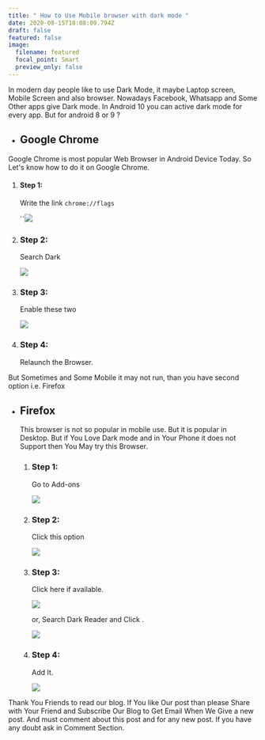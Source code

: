 ```yaml
---
title: " How to Use Mobile browser with dark mode "
date: 2020-08-15T18:08:09.794Z
draft: false
featured: false
image:
  filename: featured
  focal_point: Smart
  preview_only: false
---
```

In modern day people like to use Dark Mode, it maybe Laptop screen, Mobile Screen and also browser. Nowadays Facebook, Whatsapp and Some Other apps give Dark mode. In Android 10 you can active dark mode for every app. But for android 8 or 9 ?

* ## Google Chrome

Google Chrome is most popular Web Browser in Android Device Today. So Let's know how to do it on Google Chrome.

1. #### Step 1:

   Write the link `chrome://flags`

   ``[![](https://1.bp.blogspot.com/-tPp_2fEtRzo/Xv1uFzaUoZI/AAAAAAAAAUQ/8IetZxDzSSISMOI_wKdHupn_9MA5Vyh2gCK4BGAsYHg/w281-h500/WhatsApp%2BImage%2B2020-07-02%2Bat%2B9.58.55%2BAM.jpeg)](https://1.bp.blogspot.com/-tPp_2fEtRzo/Xv1uFzaUoZI/AAAAAAAAAUQ/8IetZxDzSSISMOI_wKdHupn_9MA5Vyh2gCK4BGAsYHg/s1280/WhatsApp%2BImage%2B2020-07-02%2Bat%2B9.58.55%2BAM.jpeg)
2. ### Step 2:

   Search Dark

   [![](https://1.bp.blogspot.com/-MC92ST7r9fQ/Xv1uWw-whnI/AAAAAAAAAUk/PcUOo4k5hlgqhrrRprxdmCuYXI2a09PPQCK4BGAsYHg/w281-h500/WhatsApp%2BImage%2B2020-07-02%2Bat%2B10.47.14%2BAM.jpeg)](https://1.bp.blogspot.com/-MC92ST7r9fQ/Xv1uWw-whnI/AAAAAAAAAUk/PcUOo4k5hlgqhrrRprxdmCuYXI2a09PPQCK4BGAsYHg/s1280/WhatsApp%2BImage%2B2020-07-02%2Bat%2B10.47.14%2BAM.jpeg)
3. ### Step 3:

   Enable these two

   [![](https://1.bp.blogspot.com/-UzfhzMj3Oo0/Xv1uhtoFQpI/AAAAAAAAAU0/48NEL9G_3JwbPRuciF5QmEyhCBlogQdWwCK4BGAsYHg/w281-h500/WhatsApp%2BImage%2B2020-07-02%2Bat%2B10.47.27%2BAM.jpeg)](https://1.bp.blogspot.com/-UzfhzMj3Oo0/Xv1uhtoFQpI/AAAAAAAAAU0/48NEL9G_3JwbPRuciF5QmEyhCBlogQdWwCK4BGAsYHg/s1280/WhatsApp%2BImage%2B2020-07-02%2Bat%2B10.47.27%2BAM.jpeg)
4. ### Step 4:

   Relaunch the Browser.

But Sometimes and Some Mobile it may not run, than you have second option i.e. Firefox

* ## Firefox

  This browser is not so popular in mobile use. But it is popular in Desktop. But if You Love Dark mode and in Your Phone it does not Support then You May try this Browser.

  1. ### Step 1:

     Go to Add-ons

     [![](https://1.bp.blogspot.com/-umRgFqn_fCU/Xv1wGKW9BeI/AAAAAAAAAVs/pOmQCw4ZsIcCBdIO8lyG2mRvvBo3IUN_ACK4BGAsYHg/w281-h500/WhatsApp%2BImage%2B2020-07-02%2Bat%2B10.53.21%2BAM.jpeg)](https://1.bp.blogspot.com/-umRgFqn_fCU/Xv1wGKW9BeI/AAAAAAAAAVs/pOmQCw4ZsIcCBdIO8lyG2mRvvBo3IUN_ACK4BGAsYHg/s1280/WhatsApp%2BImage%2B2020-07-02%2Bat%2B10.53.21%2BAM.jpeg)
  2. ### Step 2:

     Click this option

     [![](https://1.bp.blogspot.com/-5NqeRwaArkA/Xv1wOeV5iaI/AAAAAAAAAV4/0RnQQy5VUmUebwkMuIOKt6yOWq7GTRyBwCK4BGAsYHg/w281-h500/WhatsApp%2BImage%2B2020-07-02%2Bat%2B10.54.03%2BAM.jpeg)](https://1.bp.blogspot.com/-5NqeRwaArkA/Xv1wOeV5iaI/AAAAAAAAAV4/0RnQQy5VUmUebwkMuIOKt6yOWq7GTRyBwCK4BGAsYHg/s1280/WhatsApp%2BImage%2B2020-07-02%2Bat%2B10.54.03%2BAM.jpeg)
  3. ### Step 3:

     Click here if available.

     [![](https://1.bp.blogspot.com/-AJ-PrN-RaMQ/Xv1wZ0-iXsI/AAAAAAAAAWI/60_XOZdY_P0vngzE4KvQXTgJZX0qA2QRgCK4BGAsYHg/w281-h500/WhatsApp%2BImage%2B2020-07-02%2Bat%2B10.56.00%2BAM.jpeg)](https://1.bp.blogspot.com/-AJ-PrN-RaMQ/Xv1wZ0-iXsI/AAAAAAAAAWI/60_XOZdY_P0vngzE4KvQXTgJZX0qA2QRgCK4BGAsYHg/s1280/WhatsApp%2BImage%2B2020-07-02%2Bat%2B10.56.00%2BAM.jpeg)

     or, Search Dark Reader and Click .

     [![](https://1.bp.blogspot.com/-WvxhqEPvj8M/Xv1wl6DRVLI/AAAAAAAAAWo/FVDGR4gXqkcU4m3oTM_jVarF-Pu26SeKwCK4BGAsYHg/w281-h500/WhatsApp%2BImage%2B2020-07-02%2Bat%2B10.54.25%2BAM.jpeg)](https://1.bp.blogspot.com/-WvxhqEPvj8M/Xv1wl6DRVLI/AAAAAAAAAWo/FVDGR4gXqkcU4m3oTM_jVarF-Pu26SeKwCK4BGAsYHg/s1280/WhatsApp%2BImage%2B2020-07-02%2Bat%2B10.54.25%2BAM.jpeg)
  4. ### Step 4:

     Add It.

     [![](https://1.bp.blogspot.com/-y6f2gRbJV78/Xv1w0WAWR7I/AAAAAAAAAW4/J2gULEa79E4ivYiytxb3uw1k1RPXuXx0wCK4BGAsYHg/w281-h500/WhatsApp%2BImage%2B2020-07-02%2Bat%2B10.59.28%2BAM.jpeg)](https://1.bp.blogspot.com/-y6f2gRbJV78/Xv1w0WAWR7I/AAAAAAAAAW4/J2gULEa79E4ivYiytxb3uw1k1RPXuXx0wCK4BGAsYHg/s1280/WhatsApp%2BImage%2B2020-07-02%2Bat%2B10.59.28%2BAM.jpeg)

Thank You Friends to read our blog. If You like Our post than please Share with Your Friend and Subscribe Our Blog to Get Email When We Give a new post. And must comment about this post and for any new post. If you have any doubt ask in Comment Section.
